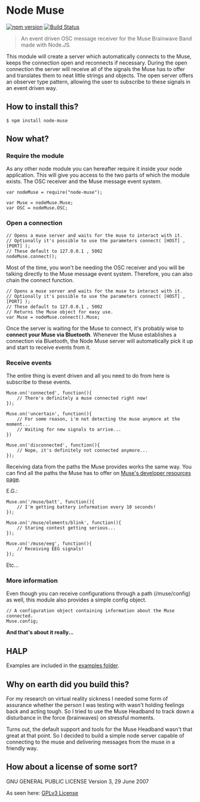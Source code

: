 # Node Muse

[![npm version](https://img.shields.io/npm/v/node-muse.svg?style=flat)](https://www.npmjs.com/package/node-muse) [![Build Status](https://img.shields.io/travis/ShaPOC/node-muse/master.svg?style=flat)](https://travis-ci.org/ShaPOC/node-muse)

> An event driven OSC message receiver for the Muse Brainwave Band made with Node.JS.

This module will create a server which automatically connects to the Muse, keeps the connection open and reconnects if necessary.
During the open connection the server will receive all of the signals the Muse has to offer and translates them to neat little strings and objects. 
The open server offers an observer type pattern, allowing the user to subscribe to these signals in an event driven way.

## How to install this?

    $ npm install node-muse
    
## Now what?

### Require the module

As any other node module you can hereafter require it inside your node application. 
This will give you access to the two parts of which the module exists. The OSC receiver and the Muse message event system.

    var nodeMuse = require("node-muse");
    
    var Muse = nodeMuse.Muse;
    var OSC = nodeMuse.OSC;

### Open a connection

    // Opens a muse server and waits for the muse to interact with it.
    // Optionally it's possible to use the parameters connect( [HOST] , [PORT] );
    // These default to 127.0.0.1 , 5002
    nodeMuse.connect();
    
Most of the time, you won't be needing the OSC receiver and you will be talking directly to the Muse message event system. 
Therefore, you can also chain the connect function.

    // Opens a muse server and waits for the muse to interact with it.
    // Optionally it's possible to use the parameters connect( [HOST] , [PORT] );
    // These default to 127.0.0.1 , 5002
    // Returns the Muse object for easy use.
    var Muse = nodeMuse.connect().Muse;
    
Once the server is waiting for the Muse to connect, it's probably wise to __connect your Muse via Bluetooth__. 
Whenever the Muse establishes a connection via Bluetooth, the Node Muse server will automatically pick it up and start to receive events from it.
    
### Receive events

The entire thing is event driven and all you need to do from here is subscribe to these events.

    Muse.on('connected', function(){
        // There's definitely a muse connected right now!
    });

    Muse.on('uncertain', function(){
        // For some reason, i'm not detecting the muse anymore at the moment...
        // Waiting for new signals to arrive...
    })

    Muse.on('disconnected', function(){
        // Nope, it's definitely not connected anymore...
    });

Receiving data from the paths the Muse provides works the same way. 
You can find all the paths the Muse has to offer on [Muse's developer resources page](https://sites.google.com/a/interaxon.ca/muse-developer-site/museio/osc-paths).

E.G.:

    Muse.on('/muse/batt', function(){
        // I'm getting battery information every 10 seconds!
    });
    
    Muse.on('/muse/elements/blink', function(){
        // Staring contest getting serious...
    });

    Muse.on('/muse/eeg', function(){
        // Receiving EEG signals!
    });

Etc...

### More information

Even though you can receive configurations through a path (/muse/config) as well, this module also provides a simple config object.

    // A configuration object containing information about the Muse connected.
    Muse.config;

__And that's about it really...__

## HALP

Examples are included in the [examples folder](https://github.com/ShaPOC/node-muse/tree/master/examples).

## Why on earth did you build this?

For my research on virtual reality sickness I needed some form of assurance whether the person I was testing with wasn't holding feelings back and acting tough. So I tried to use the Muse Headband to track down a disturbance in the force (brainwaves) on stressful moments. 

Turns out, the default support and tools for the Muse Headband wasn't that great at that point. So I decided to build a simple node server capable of connecting to the muse and delivering messages from the muse in a friendly way.

## How about a license of some sort?

GNU GENERAL PUBLIC LICENSE Version 3, 29 June 2007

As seen here: [GPLv3 License](./LICENSE)